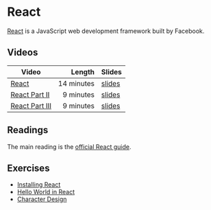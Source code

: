 # React

[React](https://react.dev) is a JavaScript web development framework built by Facebook.


## Videos

| Video | Length | Slides |
|-------|-------:|--------|
|[React](https://web.microsoftstream.com/video/521dbfc2-0bd1-4f9a-ab90-a3223bdac16b) | 14 minutes | [slides](https://uob-my.sharepoint.com/:b:/g/personal/me17847_bristol_ac_uk/EVqs65v78RdOuGe-i3WW_NEB2hZdIaq-cTY0KKyYANUo7g?e=C1FoyK) | 
|[React Part II](https://web.microsoftstream.com/video/521dbfc2-0bd1-4f9a-ab90-a3223bdac16b) | 9 minutes | [slides](https://uob-my.sharepoint.com/:b:/g/personal/me17847_bristol_ac_uk/EUjed5sNPf9AjK26Bxp1wV8BvV67Sdyb6ZYFPQgrgzaiuQ?e=KZJ9MX) |
|[React Part III](https://web.microsoftstream.com/video/7a0187b9-a6c7-4515-a08d-e6e24d3bc0c6) | 9 minutes | [slides](https://uob-my.sharepoint.com/:b:/g/personal/me17847_bristol_ac_uk/EV0TcUaEn61IpkdWjDJ5wq4Bx6V83oCGOh8ZfoLGo339Ew?e=XK7Ba8) |

## Readings

 The main reading is the [official React guide](https://react.dev/learn).


## Exercises

  - [Installing React](./installing.md)
  - [Hello World in React](./hello.md)
  - [Character Design](./character.md)
